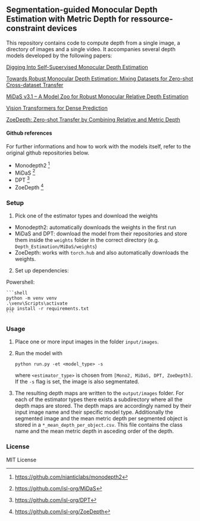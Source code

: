 ## Segmentation-guided Monocular Depth Estimation with Metric Depth for ressource-constraint devices

This repository contains code to compute depth from a single image, a directory of images and a single video. It accompanies several depth models developed by the following papers:

[Digging Into Self-Supervised Monocular Depth Estimation](https://arxiv.org/pdf/1806.01260.pdf)

[Towards Robust Monocular Depth Estimation: Mixing Datasets for Zero-shot Cross-dataset Transfer](https://arxiv.org/pdf/1907.01341v3.pdf)

[MiDaS v3.1 – A Model Zoo for Robust Monocular Relative Depth Estimation](https://arxiv.org/pdf/2307.14460.pdf)

[Vision Transformers for Dense Prediction](https://arxiv.org/pdf/2103.13413.pdf)

[ZoeDepth: Zero-shot Transfer by Combining Relative and Metric Depth](https://arxiv.org/pdf/2302.12288.pdf)

#### Github references

For further informations and how to work with the models itself, refer to the original github repositories below.

- Monodepth2 [^1]
- MiDaS [^2]
- DPT [^3]
- ZoeDepth [^4]
[^1]: https://github.com/nianticlabs/monodepth2
[^2]: https://github.com/isl-org/MiDaS
[^3]: https://github.com/isl-org/DPT
[^4]: https://github.com/isl-org/ZoeDepth

### Setup 

1) Pick one of the estimator types and download the weights
  - Monodepth2: automatically downloads the weights in the first run
  - MiDaS and DPT: download the model from their repositories and store them inside the `weights` folder in the correct directory (e.g. `Depth_Estimation/MiDaS/weights`)
  - ZoeDepth: works with `torch.hub` and also automatically downloads the weights.


2) Set up dependencies: 

Powershell:

    ```shell 
    python -m venv venv
    .\venv\Scripts\activate
    pip install -r requirements.txt
    ```
    
### Usage

1) Place one or more input images in the folder `input/images`.

2) Run the model with

   ```shell
   python run.py -et <model_type> -s
   ````
   where `<estimator_type>` is chosen from `[Mono2, MiDaS, DPT, ZoeDepth]`. If the `-s` flag is set, the image is also segmentated.
 
3) The resulting depth maps are written to the `output/images` folder. For each of the estimator types there exists a subdirectory where all the depth maps are stored. The depth maps are accordingly named by their input image name and their specific model type. Additionally the segmented image and the mean metric depth per segmented object is stored in a `*_mean_depth_per_object.csv`. This file contains the class name and the mean metric depth in asceding order of the depth.

### License 

MIT License 
